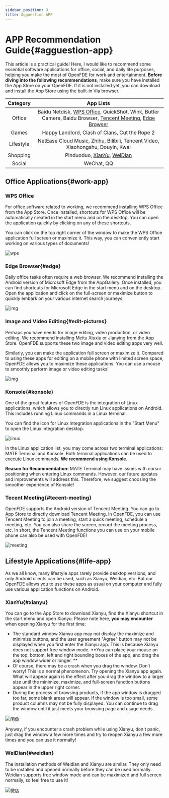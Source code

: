 ```yaml
---
sidebar_position: 3
title: Agguestion APP
---
```


# APP Recommendation Guide{#agguestion-app}

This article is a practical guide! Here, I would like to recommend some essential software applications for office, social, and daily life purposes, helping you make the most of OpenFDE for work and entertainment. **Before diving into the following recommendations**, make sure you have installed the App Store on your OpenFDE. If it is not installed yet, you can download and install the App Store using the built-in Via browser.

| Category | App Lists |
|  :----:  |    :----:   |
| Office | Baidu Netdisk, [WPS Office](#wps-office), QuickShot, Wink, Butter Camera, Baidu Browser, [Tencent Meeting](#tecent-meeting), [Edge Browser](#edge)  |
| Games	 | Happy Landlord, Clash of Clans, Cut the Rope 2 |
|Lifestyle | NetEase Cloud Music, Zhihu, Bilibili, Tencent Video, Xiaohongshu, Douyin, Kwai| 
| Shopping | Pinduoduo, [XianYu](#xianyu), [WeiDian](#weidian) |
| Social | 	WeChat, QQ |

## Office Applications{#work-app}

### WPS Office

For office software related to working, we recommend installing WPS Office from the App Store. Once installed, shortcuts for WPS Office will be automatically created in the start menu and on the desktop. You can open the application quickly by clicking on any of these shortcuts.

You can click on the top right corner of the window to make the WPS Office application full screen or maximize it. This way, you can conveniently start working on various types of documents!

![wps](./img/wps.png)

### Edge Browser{#edge}

Daily office tasks often require a web browser. We recommend installing the Android version of Microsoft Edge from the AppGallery. Once installed, you can find shortcuts for Microsoft Edge in the start menu and on the desktop. Open the application and click on the full-screen or maximize button to quickly embark on your various internet search journeys.

![img](./img/Edge.png)

### Image and Video Editing{#edit-pictures}

Perhaps you have needs for image editing, video production, or video editing. We recommend installing Meitu Xiuxiu or Jianying from the App Store. OpenFDE supports these two image and video editing apps very well.

Similarly, you can make the application full screen or maximize it. Compared to using these apps for editing on a mobile phone with limited screen space, OpenFDE allows you to maximize these applications. You can use a mouse to smoothly perform image or video editing tasks!

![img](./img/jianying.png)

### Konsole{#konsole}

One of the great features of OpenFDE is the integration of Linux applications, which allows you to directly run Linux applications on Android. This includes running Linux commands in a Linux terminal.

You can find the icon for Linux integration applications in the "Start Menu" to open the Linux integration desktop.

![linux](./img/net-start.png)

In the Linux application list, you may come across two terminal applications: MATE Terminal and Konsole. Both terminal applications can be used to execute Linux commands. **We recommend using Konsole**.

**Reason for Recommendation:** MATE Terminal may have issues with cursor positioning when entering Linux commands. However, our future updates and improvements will address this. Therefore, we suggest choosing the smoother experience of Konsole!

### Tecent Meeting{#tecent-meeting}

OpenFDE supports the Android version of Tencent Meeting. You can go to App Store to directly download Tencent Meeting. In OpenFDE, you can use Tencent Meeting to join a meeting, start a quick meeting, schedule a meeting, etc. You can also share the screen, record the meeting process, etc. In short, the Tencent Meeting functions you can use on your mobile phone can also be used with OpenFDE!

![meeting](./img/meeting.jpg)

## Lifestyle Applications{#life-app}

As we all know, many lifestyle apps rarely provide desktop versions, and only Android clients can be used, such as Xianyu, Weidian, etc. But our OpenFDE allows you to use these apps as usual on your computer and fully use various application functions on Android.

### XianYu{#xianyu}

You can go to the App Store to download Xianyu, find the Xianyu shortcut in the start menu and open Xianyu. Please note here, **you may encounter** when opening Xianyu for the first time:

- The standard window Xianyu app may not display the maximize and minimize buttons, and the user agreement "Agree" button may not be displayed when you first enter the Xianyu app. This is because Xianyu does not support free window mode. **You can place your mouse on the top, bottom, left and right bounding boxes of the app, and drag the app window wider or longer. **
- Of course, there may be a crash when you drag the window. Don’t worry! This is a normal phenomenon. Try opening the Xianyu app again. What will appear again is the effect after you drag the window to a larger size until the minimize, maximize, and full-screen function buttons appear in the upper right corner.
- During the process of browsing products, if the app window is dragged too far, some blank areas will appear. If the window is too small, some product columns may not be fully displayed. You can continue to drag the window until it just meets your browsing page and usage needs.

![闲鱼](./img/xianyu.png)

Anyway, if you encounter a crash problem while using Xianyu, don't panic, just drag the window a few more times and try to reopen Xianyu a few more times and you can use it normally!

### WeiDian{#weidian}

The installation methods of Weidian and Xianyu are similar. They only need to be installed and opened normally before they can be used normally. Weidian supports free window mode and can be maximized and full screen normally, so feel free to use it!

![微店](./img/weidian.png)